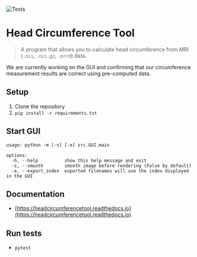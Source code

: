 ![Tests](https://github.com/COMP523TeamD/HeadCircumferenceTool/actions/workflows/tests.yml/badge.svg)

# Head Circumference Tool

> A program that allows you to calculate head circumference from MRI (`.nii`, `.nii.gz`, `.nrrd`) data.

We are currently working on the GUI and confirming that our circumference measurement results are correct using pre-computed data.

## Setup

1. Clone the repository
2. `pip install -r requirements.txt`

## Start GUI

```
usage: python -m [-s] [-e] src.GUI.main

options:
  -h, --help          show this help message and exit
  -s, --smooth        smooth image before rendering (False by default)
  -e, --export_index  exported filenames will use the index displayed in the GUI
```

## Documentation

- [https://headcircumferencetool.readthedocs.io](https://headcircumferencetool.readthedocs.io)

## Run tests

- `pytest`
